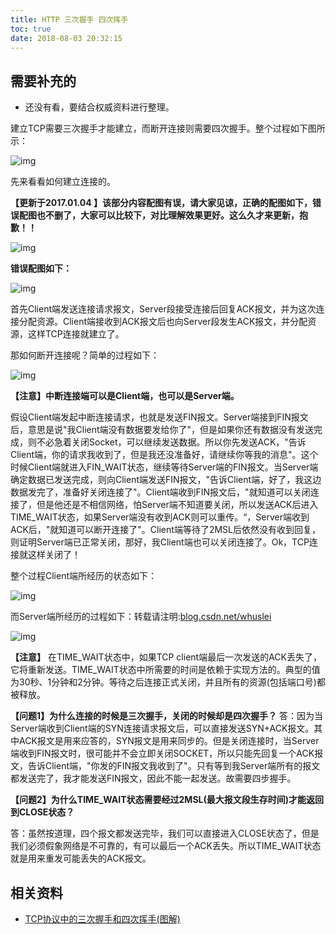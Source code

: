 ```yaml
---
title: HTTP 三次握手 四次挥手
toc: true
date: 2018-08-03 20:32:15
---
```

## 需要补充的

- 还没有看，要结合权威资料进行整理。


建立TCP需要三次握手才能建立，而断开连接则需要四次握手。整个过程如下图所示：

![img](http://hi.csdn.net/attachment/201108/7/0_131271823564Rx.gif)

先来看看如何建立连接的。

**【更新于2017.01.04 】该部分内容配图有误，请大家见谅，正确的配图如下，错误配图也不删了，大家可以比较下，对比理解效果更好。这么久才来更新，抱歉！！**

![img](https://img-blog.csdn.net/20170104214009596?watermark/2/text/aHR0cDovL2Jsb2cuY3Nkbi5uZXQvd2h1c2xlaQ==/font/5a6L5L2T/fontsize/400/fill/I0JBQkFCMA==/dissolve/70/gravity/Center)

**错误配图如下：**

![img](http://hi.csdn.net/attachment/201108/7/0_1312718352k8l6.gif)

首先Client端发送连接请求报文，Server段接受连接后回复ACK报文，并为这次连接分配资源。Client端接收到ACK报文后也向Server段发生ACK报文，并分配资源，这样TCP连接就建立了。

那如何断开连接呢？简单的过程如下：

![img](http://hi.csdn.net/attachment/201108/7/0_1312718564tZXD.gif)

**【注意】中断连接端可以是Client端，也可以是Server端。**

假设Client端发起中断连接请求，也就是发送FIN报文。Server端接到FIN报文后，意思是说"我Client端没有数据要发给你了"，但是如果你还有数据没有发送完成，则不必急着关闭Socket，可以继续发送数据。所以你先发送ACK，"告诉Client端，你的请求我收到了，但是我还没准备好，请继续你等我的消息"。这个时候Client端就进入FIN_WAIT状态，继续等待Server端的FIN报文。当Server端确定数据已发送完成，则向Client端发送FIN报文，"告诉Client端，好了，我这边数据发完了，准备好关闭连接了"。Client端收到FIN报文后，"就知道可以关闭连接了，但是他还是不相信网络，怕Server端不知道要关闭，所以发送ACK后进入TIME_WAIT状态，如果Server端没有收到ACK则可以重传。“，Server端收到ACK后，"就知道可以断开连接了"。Client端等待了2MSL后依然没有收到回复，则证明Server端已正常关闭，那好，我Client端也可以关闭连接了。Ok，TCP连接就这样关闭了！

整个过程Client端所经历的状态如下：

![img](http://hi.csdn.net/attachment/201108/7/0_1312719804oSkK.gif)

而Server端所经历的过程如下：转载请注明:[blog.csdn.net/whuslei](https://blog.csdn.net/whuslei/article/details/blog.csdn.net/whuslei)

![img](http://hi.csdn.net/attachment/201108/7/0_1312719833030b.gif)

**【注意】** 在TIME_WAIT状态中，如果TCP client端最后一次发送的ACK丢失了，它将重新发送。TIME_WAIT状态中所需要的时间是依赖于实现方法的。典型的值为30秒、1分钟和2分钟。等待之后连接正式关闭，并且所有的资源(包括端口号)都被释放。

**【问题1】为什么连接的时候是三次握手，关闭的时候却是四次握手？**
答：因为当Server端收到Client端的SYN连接请求报文后，可以直接发送SYN+ACK报文。其中ACK报文是用来应答的，SYN报文是用来同步的。但是关闭连接时，当Server端收到FIN报文时，很可能并不会立即关闭SOCKET，所以只能先回复一个ACK报文，告诉Client端，"你发的FIN报文我收到了"。只有等到我Server端所有的报文都发送完了，我才能发送FIN报文，因此不能一起发送。故需要四步握手。

**【问题2】为什么TIME_WAIT状态需要经过2MSL(最大报文段生存时间)才能返回到CLOSE状态？**

答：虽然按道理，四个报文都发送完毕，我们可以直接进入CLOSE状态了，但是我们必须假象网络是不可靠的，有可以最后一个ACK丢失。所以TIME_WAIT状态就是用来重发可能丢失的ACK报文。




## 相关资料

- [TCP协议中的三次握手和四次挥手(图解)](https://blog.csdn.net/whuslei/article/details/6667471)
